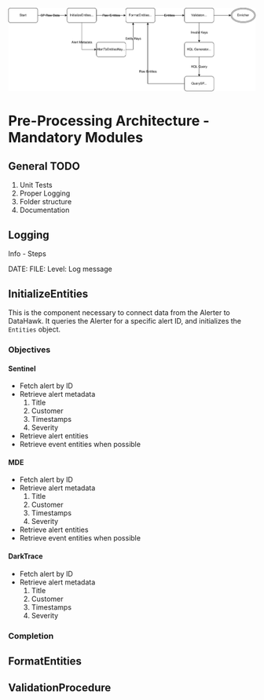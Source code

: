 ![Pre-Process](./img/preprocess.svg)

# Pre-Processing Architecture - Mandatory Modules

## General TODO
1. Unit Tests
1. Proper Logging
1. Folder structure
1. Documentation


## Logging
Info - Steps

DATE: FILE: Level: Log message

## InitializeEntities

This is the component necessary to connect data from the Alerter to DataHawk. It queries the Alerter for a specific alert ID, and initializes the `Entities` object.

### Objectives
#### Sentinel
- Fetch alert by ID
- Retrieve alert metadata
    1. Title
    2. Customer
    3. Timestamps
    4. Severity
- Retrieve alert entities
- Retrieve event entities when possible


#### MDE
- Fetch alert by ID
- Retrieve alert metadata
    1. Title
    2. Customer
    3. Timestamps
    4. Severity
- Retrieve alert entities
- Retrieve event entities when possible


#### DarkTrace
- Fetch alert by ID
- Retrieve alert metadata
    1. Title
    2. Customer
    3. Timestamps
    4. Severity


### Completion




## FormatEntities



## ValidationProcedure




